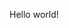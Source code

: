 <!doctyre html>
<html>
  <head>
    <meta charset="utf-8">
    <title>Hello</title>
  <head>
  <body>

  Hello world!

  </body>
</html>